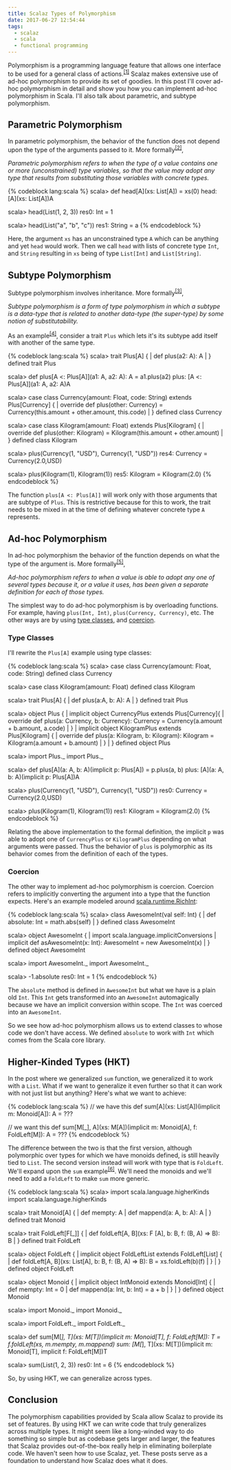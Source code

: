 ```yaml
---
title: Scalaz Types of Polymorphism
date: 2017-06-27 12:54:44
tags: 
  - scalaz
  - scala 
  - functional programming
---
```


Polymorphism is a programming language feature that allows one interface to be used for a general class of actions.<sup>[[1]](http://scala.org.ua/presentations/scala-polymorphism/#/1)</sup> Scalaz makes extensive use of ad-hoc polymorphism to provide its set of goodies. In this post I'll cover ad-hoc polymorphism in detail and show you how you can implement ad-hoc polymorphism in Scala. I'll also talk about parametric, and subtype polymorphism.  

## Parametric Polymorphism  

In parametric polymorphism, the behavior of the function does not depend upon the type of the arguments passed to it. More formally<sup>[[2]](https://wiki.haskell.org/Polymorphism#Parametric_polymorphism)</sup>,  

*Parametric polymorphism refers to when the type of a value contains one or more (unconstrained) type variables, so that the value may adopt any type that results from substituting those variables with concrete types.* 

{% codeblock lang:scala %}
scala> def head[A](xs: List[A]) = xs(0)
head: [A](xs: List[A])A

scala> head(List(1, 2, 3))
res0: Int = 1

scala> head(List("a", "b", "c"))
res1: String = a
{% endcodeblock %}  

Here, the argument `xs` has an unconstrained type `A` which can be anything and yet `head` would work. Then we call `head` with lists of concrete type `Int`, and `String` resulting in `xs` being of type `List[Int]` and `List[String]`.  

## Subtype Polymorphism  

Subtype polymorphism involves inheritance. More formally<sup>[[3]](http://scala.org.ua/presentations/scala-polymorphism/#/10)</sup>, 

*Subtype polymorphism is a form of type polymorphism in which a subtype is a data-type that is related to another data-type (the super-type) by some notion of substitutability.* 

As an example<sup>[[4]](http://eed3si9n.com/learning-scalaz/polymorphism.html#Subtype+polymorphism)</sup>, consider a trait `Plus` which lets it's its subtype add itself with another of the same type.

{% codeblock lang:scala %}
scala> trait Plus[A] {
     |   def plus(a2: A): A
     | }
defined trait Plus

scala> def plus[A <: Plus[A]](a1: A, a2: A): A = a1.plus(a2)
plus: [A <: Plus[A]](a1: A, a2: A)A

scala> case class Currency(amount: Float, code: String) extends Plus[Currency] {
     |   override def plus(other: Currency) = Currency(this.amount + other.amount, this.code)
     | }
defined class Currency

scala> case class Kilogram(amount: Float) extends Plus[Kilogram] {
     |   override def plus(other: Kilogram) = Kilogram(this.amount + other.amount)
     | }
defined class Kilogram

scala> plus(Currency(1, "USD"), Currency(1, "USD"))
res4: Currency = Currency(2.0,USD)

scala> plus(Kilogram(1), Kilogram(1))
res5: Kilogram = Kilogram(2.0)
{% endcodeblock %}  

The function `plus[A <: Plus[A]]` will work only with those arguments that are subtype of `Plus`. This is restrictive because for this to work, the trait needs to be mixed in at the time of defining whatever concrete type `A` represents.  

## Ad-hoc Polymorphism  

In ad-hoc polymorphism the behavior of the function depends on what the type of the argument is. More formally<sup>[[5]](https://wiki.haskell.org/Polymorphism#Ad-hoc_polymorphism)</sup>, 

*Ad-hoc polymorphism refers to when a value is able to adopt any one of several types because it, or a value it uses, has been given a separate definition for each of those types.*

The simplest way to do ad-hoc polymorphism is by overloading functions. For example, having `plus(Int, Int)`, `plus(Currency, Currency)`, etc. The other ways are by using [type classes](http://scala.org.ua/presentations/scala-polymorphism/#/18), and [coercion](http://scala.org.ua/presentations/scala-polymorphism/#/15).  

### Type Classes

I'll rewrite the `Plus[A]` example using type classes:  

{% codeblock lang:scala %}
scala> case class Currency(amount: Float, code: String)
defined class Currency

scala> case class Kilogram(amount: Float)
defined class Kilogram

scala> trait Plus[A] {
     |   def plus(a:A, b: A): A
     | }
defined trait Plus

scala> object Plus {
     |   implicit object CurrencyPlus extends Plus[Currency]{
     |     override def plus(a: Currency, b: Currency): Currency = Currency(a.amount + b.amount, a.code)
     |   }
     |   implicit object KilogramPlus extends Plus[Kilogram] {
     |     override def plus(a: Kilogram, b: Kilogram): Kilogram = Kilogram(a.amount + b.amount)
     |   }
     | }
defined object Plus

scala> import Plus._
import Plus._

scala> def plus[A](a: A, b: A)(implicit p: Plus[A]) = p.plus(a, b)
plus: [A](a: A, b: A)(implicit p: Plus[A])A

scala> plus(Currency(1, "USD"), Currency(1, "USD"))
res0: Currency = Currency(2.0,USD)

scala> plus(Kilogram(1), Kilogram(1))
res1: Kilogram = Kilogram(2.0)
{% endcodeblock %}  

Relating the above implementation to the formal definition, the implicit `p` was able to adopt one of `CurrencyPlus` or `KilogramPlus` depending on what arguments were passed. Thus the behavior of `plus` is polymorphic as its behavior comes from the definition of each of the types.  

### Coercion

The other way to implement ad-hoc polymorphism is coercion. Coercion refers to implicitly converting the argument into a type that the function expects. Here's an example modeled around [scala.runtime.RichInt](https://github.com/scala/scala/blob/05016d9035ab9b1c866bd9f12fdd0491f1ea0cbb/src/library/scala/runtime/RichInt.scala):  

{% codeblock lang:scala %}
scala> class AwesomeInt(val self: Int) {
     |   def absolute: Int = math.abs(self)
     | }
defined class AwesomeInt

scala> object AwesomeInt {
     |   import scala.language.implicitConversions
     |   implicit def asAwesomeInt(x: Int): AwesomeInt = new AwesomeInt(x)
     | }
defined object AwesomeInt

scala> import AwesomeInt._
import AwesomeInt._

scala> -1.absolute
res0: Int = 1
{% endcodeblock %}  

The `absolute` method is defined in `AwesomeInt` but what we have is a plain old `Int`. This `Int` gets transformed into an `AwesomeInt` automagically because we have an implicit conversion within scope. The `Int` was coerced into an `AwesomeInt`.  

So we see how ad-hoc polymorphism allows us to extend classes to whose code we don't have access. We defined `absolute` to work with `Int` which comes from the Scala core library.  

## Higher-Kinded Types (HKT)

In the post where we generalized `sum` function, we generalized it to work with a `List`. What if we want to generalize it even further so that it can work with not just list but anything? Here's what we want to achieve:  

{% codeblock lang:scala %}
// we have this
def sum[A](xs: List[A])(implicit m: Monoid[A]): A = ???

// we want this
def sum[M[_], A](xs: M[A])(implicit m: Monoid[A], f: FoldLeft[M]): A = ???
{% endcodeblock %}

The difference between the two is that the first version, although polymorphic over types for which we have monoids defined, is still heavily tied to `List`. The second version instead will work with type that is `FoldLeft`. We'll expand upon the `sum` example<sup>[[6]](http://bit.ly/c2eTVR)</sup>. We'll need the monoids and we'll need to add a `FoldLeft` to make `sum` more generic.  

{% codeblock lang:scala %}
scala> import scala.language.higherKinds
import scala.language.higherKinds

scala> trait Monoid[A] {
     |   def mempty: A
     |   def mappend(a: A, b: A): A
     | }
defined trait Monoid

scala> trait FoldLeft[F[_]] {
     |   def foldLeft[A, B](xs: F   [A], b: B, f: (B, A) => B): B
     | }
defined trait FoldLeft

scala> object FoldLeft {
     |   implicit object FoldLeftList extends FoldLeft[List] {
     |     def foldLeft[A, B](xs: List[A], b: B, f: (B, A) => B): B = xs.foldLeft(b)(f)
     |   }
     | }
defined object FoldLeft

scala> object Monoid {
     |   implicit object IntMonoid extends Monoid[Int] {
     |     def mempty: Int = 0
     |     def mappend(a: Int, b: Int) = a + b
     |   }
     | }
defined object Monoid

scala> import Monoid._
import Monoid._

scala> import FoldLeft._
import FoldLeft._

scala> def sum[M[_], T](xs: M[T])(implicit m: Monoid[T], f: FoldLeft[M]): T = f.foldLeft(xs, m.mempty, m.mappend)
sum: [M[_], T](xs: M[T])(implicit m: Monoid[T], implicit f: FoldLeft[M])T

scala> sum(List(1, 2, 3))
res0: Int = 6
{% endcodeblock %}  

So, by using HKT, we can generalize across types.   

## Conclusion  

The polymorphism capabilities provided by Scala allow Scalaz to provide its set of features. By using HKT we can write code that truly generalizes across multiple types. It might seem like a long-winded way to do something so simple but as codebase gets larger and larger, the features that Scalaz provides out-of-the-box really help in eliminating boilerplate code. We haven't seen how to use Scalaz, yet. These posts serve as a foundation to understand how Scalaz does what it does.